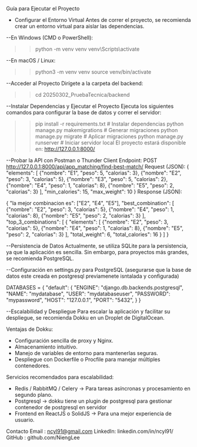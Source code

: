 Guía para Ejecutar el Proyecto
* Configurar el Entorno Virtual
Antes de correr el proyecto, se recomienda crear un entorno virtual para aislar las dependencias.

--En Windows (CMD o PowerShell):
>> python -m venv venv
>> venv\Scripts\activate

--En macOS / Linux:

>> python3 -m venv venv
>> source venv/bin/activate

--Acceder al Proyecto
Dirígete a la carpeta del backend:
>> cd 20250302_PruebaTecnica/backend

--Instalar Dependencias y Ejecutar el Proyecto
Ejecuta los siguientes comandos para configurar la base de datos y correr el servidor:

>> pip install -r requirements.txt  # Instalar dependencias
>> python manage.py makemigrations   # Generar migraciones
>> python manage.py migrate          # Aplicar migraciones
>> python manage.py runserver        # Iniciar servidor local
El proyecto estará disponible en: http://127.0.0.1:8000/

--Probar la API con Postman o Thunder Client
Endpoint:    POST http://127.0.0.1:8000/api/app_matching/find-best-match/
Request (JSON):
{
    "elements": [
        {"nombre": "E1", "peso": 5, "calorias": 3},
        {"nombre": "E2", "peso": 3, "calorias": 5},
        {"nombre": "E3", "peso": 5, "calorias": 2},
        {"nombre": "E4", "peso": 1, "calorias": 8},
        {"nombre": "E5", "peso": 2, "calorias": 3}
    ],
    "min_calories": 15,
    "max_weight": 10
}
Response (JSON):

{
    "la mejor combinacion es": ["E2", "E4", "E5"],
    "best_combination": [
        {"nombre": "E2", "peso": 3, "calorias": 5},
        {"nombre": "E4", "peso": 1, "calorias": 8},
        {"nombre": "E5", "peso": 2, "calorias": 3}
    ],
    "top_3_combinations": [
        {
            "elements": [
                {"nombre": "E2", "peso": 3, "calorias": 5},
                {"nombre": "E4", "peso": 1, "calorias": 8},
                {"nombre": "E5", "peso": 2, "calorias": 3}
            ],
            "total_weight": 6,
            "total_calories": 16
        }
    ]
}

--Persistencia de Datos
Actualmente, se utiliza SQLite para la persistencia, ya que la aplicación es sencilla. Sin embargo, para proyectos más grandes, se recomienda PostgreSQL.

--Configuración en settings.py para PostgreSQL (asegurarse que la base de datos este creada en postgresql previamenete isntalada y configurada)

DATABASES = {
    "default": {
        "ENGINE": "django.db.backends.postgresql",
        "NAME": "mydatabase",
        "USER": "mydatabaseuser",
        "PASSWORD": "mypassword",
        "HOST": "127.0.0.1",
        "PORT": "5432",
    }
}

--Escalabilidad y Despliegue
Para escalar la aplicación y facilitar su despliegue, se recomienda Dokku en un Droplet de DigitalOcean.

Ventajas de Dokku:
- Configuración sencilla de proxy y Nginx.
- Almacenamiento intuitivo.
- Manejo de variables de entorno para mantenerlas seguras.
- Despliegue con Dockerfile o Procfile para manejar múltiples contenedores.

Servicios recomendados para escalabilidad:
* Redis / RabbitMQ / Celery → Para tareas asíncronas y procesamiento en segundo plano.
* Postgresql → dokku tiene un plugin de postgresql para gestionar contenedor de postgresql en servidor
* Frontend en ReactJS o SolidJS → Para una mejor experiencia de usuario.

Contacto
Email   : ncyl91@gmail.com
LinkedIn: linkedin.com/in/ncyl91/
GitHub  : github.com/NiengLee